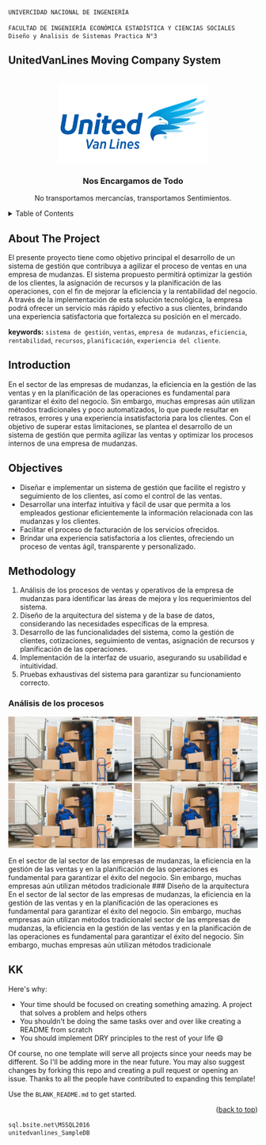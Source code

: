 
    UNIVERCIDAD NACIONAL DE INGENIERÍA
    
    FACULTAD DE INGENIERÍA ECONÓMICA ESTADÍSTICA Y CIENCIAS SOCIALES    
    Diseño y Analisis de Sistemas Practica N°3 
## UnitedVanLines Moving Company System

<!-- PROJECT LOGO -->
<br />
<div align="center">
  <a href="https://www.unitedvanlines.com/">
    <img src="res/logo_big.jpg" alt="Logo" width="300" height="160">
  </a>
  <h3 align="center">Nos Encargamos de Todo</h3>
  <p align="center">
    No transportamos mercancías, transportamos Sentimientos.
  </p>
</div>

<!-- TABLE OF CONTENTS -->
<details>
  <summary>Table of Contents</summary>
  <ol>
    <li><a href="#about-the-project">About The Project</a></li>
    <li><a href="#introduction">Introduction</a></li>
    <li><a href="#objectives">Objectives</a></li>
    <li><a href="#methodology">Methodology</a>
        <ul>
            <li><a href="#análisis-de-los-procesos">Análisis de los procesos</a></li>
            <li><a href="#diseño-de-la-arquitectura">Diseño de la arquitectura</a></li>
        </ul>
    </li>
    <li><a href="#kk">KK</a></li>
  </ol>
</details>

<!-- ABOUT THE PROJECT -->
## About The Project
El presente proyecto tiene como objetivo principal el desarrollo de un sistema de gestión que contribuya a agilizar el proceso de ventas en una empresa de mudanzas. El sistema propuesto permitirá optimizar la gestión de los clientes, la asignación de recursos y la planificación de las operaciones, con el fin de mejorar la eficiencia y la rentabilidad del negocio. A través de la implementación de esta solución tecnológica, la empresa podrá ofrecer un servicio más rápido y efectivo a sus clientes, brindando una experiencia satisfactoria que fortalezca su posición en el mercado.

**keywords:** `sistema de gestión`, `ventas`, `empresa de mudanzas`, `eficiencia`, `rentabilidad`, `recursos`, `planificación`, `experiencia del cliente`.

<!-- INTRODUCTION -->
## Introduction
En el sector de las empresas de mudanzas, la eficiencia en la gestión de las ventas y en la planificación de las operaciones es fundamental para garantizar el éxito del negocio. Sin embargo, muchas empresas aún utilizan métodos tradicionales y poco automatizados, lo que puede resultar en retrasos, errores y una experiencia insatisfactoria para los clientes. Con el objetivo de superar estas limitaciones, se plantea el desarrollo de un sistema de gestión que permita agilizar las ventas y optimizar los procesos internos de una empresa de mudanzas.

<!-- OBJECTIVES -->
## Objectives
* Diseñar e implementar un sistema de gestión que facilite el registro y seguimiento de los clientes, así como el control de las ventas.
* Desarrollar una interfaz intuitiva y fácil de usar que permita a los empleados gestionar eficientemente la información relacionada con las mudanzas y los clientes.
* Facilitar el proceso de facturación de los servicios ofrecidos.
* Brindar una experiencia satisfactoria a los clientes, ofreciendo un proceso de ventas ágil, transparente y personalizado.

<!-- METHODOLOGY -->
## Methodology
1. Análisis de los procesos de ventas y operativos de la empresa de mudanzas para identificar las áreas de mejora y los requerimientos del sistema.
2. Diseño de la arquitectura del sistema y de la base de datos, considerando las necesidades específicas de la empresa.
3. Desarrollo de las funcionalidades del sistema, como la gestión de clientes, cotizaciones, seguimiento de ventas, asignación de recursos y planificación de las operaciones.
4. Implementación de la interfaz de usuario, asegurando su usabilidad e intuitividad.
5. Pruebas exhaustivas del sistema para garantizar su funcionamiento correcto.

### Análisis de los procesos
<p float="center">
  <img src="res/image.jpg" width="250" />
  <img src="res/image.jpg" width="250" /> 
  <img src="res/image.jpg" width="250" />
  <img src="res/image.jpg" width="250" />
</p>
En el sector de lal sector de las empresas de mudanzas, la eficiencia en la gestión de las ventas y en la planificación de las operaciones es fundamental para garantizar el éxito del negocio. Sin embargo, muchas empresas aún utilizan métodos tradicionale
### Diseño de la arquitectura
En el sector de lal sector de las empresas de mudanzas, la eficiencia en la gestión de las ventas y en la planificación de las operaciones es fundamental para garantizar el éxito del negocio. Sin embargo, muchas empresas aún utilizan métodos tradicionalel sector de las empresas de mudanzas, la eficiencia en la gestión de las ventas y en la planificación de las operaciones es fundamental para garantizar el éxito del negocio. Sin embargo, muchas empresas aún utilizan métodos tradicionale


<!-- KK -->
## KK


Here's why:
* Your time should be focused on creating something amazing. A project that solves a problem and helps others
* You shouldn't be doing the same tasks over and over like creating a README from scratch
* You should implement DRY principles to the rest of your life :smile:

Of course, no one template will serve all projects since your needs may be different. So I'll be adding more in the near future. You may also suggest changes by forking this repo and creating a pull request or opening an issue. Thanks to all the people have contributed to expanding this template!

Use the `BLANK_README.md` to get started.

<p align="right">(<a href="#readme-top">back to top</a>)</p>





```
sql.bsite.net\MSSQL2016
unitedvanlines_SampleDB
```
